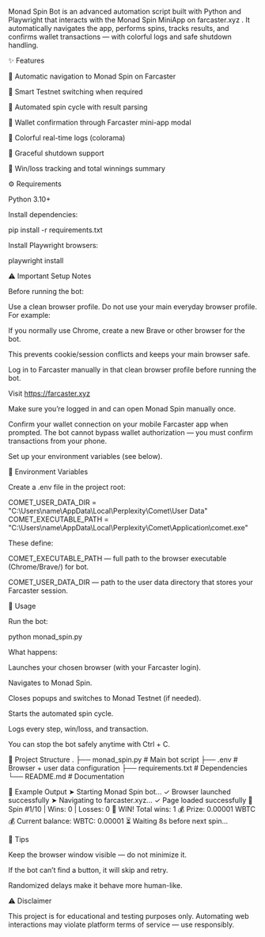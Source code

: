 Monad Spin Bot is an advanced automation script built with Python and Playwright that interacts with the Monad Spin MiniApp on farcaster.xyz
.
It automatically navigates the app, performs spins, tracks results, and confirms wallet transactions — with colorful logs and safe shutdown handling.

✨ Features

🔹 Automatic navigation to Monad Spin on Farcaster

🔹 Smart Testnet switching when required

🔹 Automated spin cycle with result parsing

🔹 Wallet confirmation through Farcaster mini-app modal

🔹 Colorful real-time logs (colorama)

🔹 Graceful shutdown support

🔹 Win/loss tracking and total winnings summary

⚙️ Requirements

Python 3.10+

Install dependencies:

pip install -r requirements.txt


Install Playwright browsers:

playwright install

⚠️ Important Setup Notes

Before running the bot:

Use a clean browser profile.
Do not use your main everyday browser profile.
For example:

If you normally use Chrome, create a new Brave or other browser for the bot.

This prevents cookie/session conflicts and keeps your main browser safe.

Log in to Farcaster manually in that clean browser profile before running the bot.

Visit https://farcaster.xyz

Make sure you’re logged in and can open Monad Spin manually once.

Confirm your wallet connection on your mobile Farcaster app when prompted.
The bot cannot bypass wallet authorization — you must confirm transactions from your phone.

Set up your environment variables (see below).

🔧 Environment Variables

Create a .env file in the project root:

COMET_USER_DATA_DIR = "C:\\Users\\name\AppData\\Local\\Perplexity\\Comet\\User Data"
COMET_EXECUTABLE_PATH = "C:\\Users\\name\AppData\\Local\\Perplexity\\Comet\\Application\\comet.exe"


These define:

COMET_EXECUTABLE_PATH — full path to the browser executable (Chrome/Brave/) for bot.

COMET_USER_DATA_DIR — path to the user data directory that stores your Farcaster session.

🚀 Usage

Run the bot:

python monad_spin.py


What happens:

Launches your chosen browser (with your Farcaster login).

Navigates to Monad Spin.

Closes popups and switches to Monad Testnet (if needed).

Starts the automated spin cycle.

Logs every step, win/loss, and transaction.

You can stop the bot safely anytime with Ctrl + C.

🧩 Project Structure
.
├── monad_spin.py        # Main bot script
├── .env                 # Browser + user data configuration
├── requirements.txt     # Dependencies
└── README.md            # Documentation

🧪 Example Output
➤ Starting Monad Spin bot...
✓ Browser launched successfully
➤ Navigating to farcaster.xyz...
✓ Page loaded successfully
🎰 Spin #1/10 | Wins: 0 | Losses: 0
🎉 WIN! Total wins: 1
💰 Prize: 0.00001 WBTC
💰 Current balance:
   WBTC: 0.00001
⏳ Waiting 8s before next spin...

🧠 Tips

Keep the browser window visible — do not minimize it.

If the bot can’t find a button, it will skip and retry.

Randomized delays make it behave more human-like.

⚠️ Disclaimer

This project is for educational and testing purposes only.
Automating web interactions may violate platform terms of service — use responsibly.
